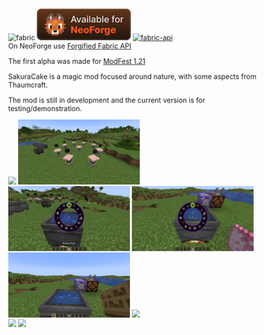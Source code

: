 ![fabric](https://cdn.jsdelivr.net/npm/@intergrav/devins-badges@3/assets/cozy/supported/fabric_64h.png)
![neoforge](https://raw.githubusercontent.com/Awakened-Redstone/Awakened-Redstone/refs/heads/master/assets/badges/neoforge/cozy_64h.png)
[<img alt="fabric-api" height="56" src="https://cdn.jsdelivr.net/npm/@intergrav/devins-badges@3/assets/cozy/requires/fabric-api_64h.png">](https://modrinth.com/mod/fabric-api)  
On NeoForge use [Forgified Fabric API](https://modrinth.com/mod/forgified-fabric-api)

The first alpha was made for [ModFest 1.21](https://modfest.net/1.21)

SakuraCake is a magic mod focused around nature, with some aspects from Thaumcraft.

The mod is still in development and the current version is for testing/demonstration.

<img width="49%" src="https://raw.githubusercontent.com/Awakened-Redstone/SakuraCake/refs/heads/master/assets/aura.gif"/>
<img width="49%" src="https://raw.githubusercontent.com/Awakened-Redstone/SakuraCake/refs/heads/master/assets/pedestal_idle.gif"/>
<br/>
<img width="49%" src="https://raw.githubusercontent.com/Awakened-Redstone/SakuraCake/refs/heads/master/assets/cauldron_wheel.gif"/>
<img width="49%" src="https://raw.githubusercontent.com/Awakened-Redstone/SakuraCake/refs/heads/master/assets/cauldron_take.gif"/>
<img width="49%" src="https://raw.githubusercontent.com/Awakened-Redstone/SakuraCake/refs/heads/master/assets/cauldron_drop.gif"/>
<img width="49%" src="https://raw.githubusercontent.com/Awakened-Redstone/SakuraCake/refs/heads/master/assets/cauldron_craft.gif"/>
<br/>
<img width="49%" src="https://raw.githubusercontent.com/Awakened-Redstone/SakuraCake/refs/heads/master/assets/pedestal_craft_1.gif"/>
<img width="49%" src="https://raw.githubusercontent.com/Awakened-Redstone/SakuraCake/refs/heads/master/assets/pedestal_craft_2.gif"/>
